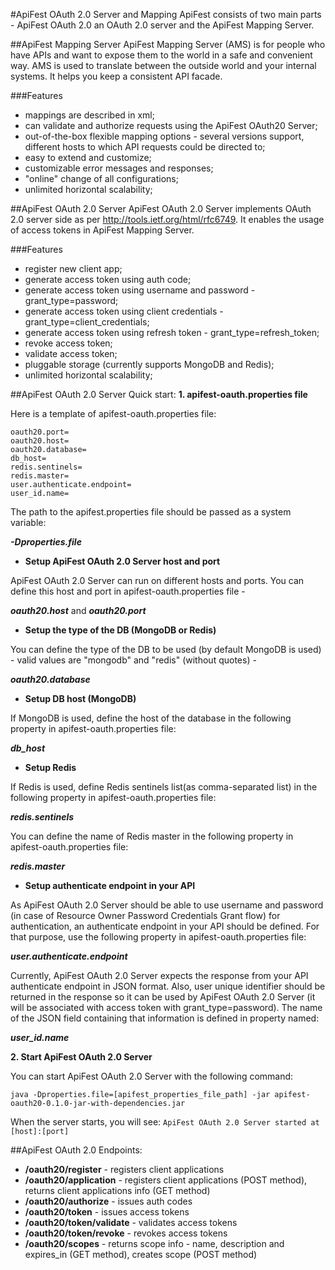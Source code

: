 #ApiFest OAuth 2.0 Server and Mapping
ApiFest consists of two main parts - ApiFest OAuth 2.0 an OAuth 2.0 server and the ApiFest Mapping Server.

##ApiFest Mapping Server
ApiFest Mapping Server (AMS) is for people who have APIs and want to expose them to the world in a safe and convenient way.
AMS is used to translate between the outside world and your internal systems. It helps you keep a consistent API facade.

###Features
- mappings are described in xml;
- can validate and authorize requests using the ApiFest OAuth20 Server;
- out-of-the-box flexible mapping options - several versions support, different hosts to which API requests could be directed to;
- easy to extend and customize;
- customizable error messages and responses;
- "online" change of all configurations;
- unlimited horizontal scalability;


##ApiFest OAuth 2.0 Server
ApiFest OAuth 2.0 Server implements OAuth 2.0 server side as per http://tools.ietf.org/html/rfc6749.
It enables the usage of access tokens in ApiFest Mapping Server.

###Features
- register new client app;
- generate access token using auth code;
- generate access token using username and password - grant_type=password;
- generate access token using client credentials - grant_type=client_credentials;
- generate access token using refresh token - grant_type=refresh_token;
- revoke access token;
- validate access token;
- pluggable storage (currently supports MongoDB and Redis);
- unlimited horizontal scalability;


##ApiFest OAuth 2.0 Server Quick start:
**1. apifest-oauth.properties file**

Here is a template of apifest-oauth.properties file:
```
oauth20.port=
oauth20.host=
oauth20.database=
db_host=
redis.sentinels=
redis.master=
user.authenticate.endpoint=
user_id.name=
```

The path to the apifest.properties file should be passed as a system variable:

***-Dproperties.file***

* **Setup ApiFest OAuth 2.0 Server host and port**

ApiFest OAuth 2.0 Server can run on different hosts and ports.
You can define this host and port in apifest-oauth.properties file -

***oauth20.host*** and ***oauth20.port***

* **Setup the type of the DB (MongoDB or Redis)**

You can define the type of the DB to be used (by default MongoDB is used) - valid values are "mongodb" and "redis" (without quotes) - 

***oauth20.database***

* **Setup DB host (MongoDB)**

If MongoDB is used, define the host of the database in the following property in apifest-oauth.properties file:

***db_host***

* **Setup Redis**

If Redis is used, define Redis sentinels list(as comma-separated list) in the following property in apifest-oauth.properties file:

***redis.sentinels***

You can define the name of Redis master in the following property in apifest-oauth.properties file:

***redis.master***

* **Setup authenticate endpoint in your API**

As ApiFest OAuth 2.0 Server should be able to use username and password (in case of Resource Owner Password Credentials Grant flow) for authentication, an authenticate endpoint in your 
API should be defined. For that purpose, use the following property in apifest-oauth.properties file:

***user.authenticate.endpoint***

Currently, ApiFest OAuth 2.0 Server expects the response from your API authenticate endpoint in JSON format.
Also, user unique identifier should be returned in the response so it can be used by ApiFest OAuth 2.0 Server (it will be associated with access token with grant_type=password).
The name of the JSON field containing that information is defined in property named:

***user_id.name***

  
**2. Start ApiFest OAuth 2.0 Server**

You can start ApiFest OAuth 2.0 Server with the following command:

```java -Dproperties.file=[apifest_properties_file_path] -jar apifest-oauth20-0.1.0-jar-with-dependencies.jar```

When the server starts, you will see:
```ApiFest OAuth 2.0 Server started at [host]:[port]```

##ApiFest OAuth 2.0 Endpoints:
* **/oauth20/register** - registers client applications
* **/oauth20/application** - registers client applications (POST method), returns client applications info (GET method)
* **/oauth20/authorize** - issues auth codes
* **/oauth20/token** - issues access tokens
* **/oauth20/token/validate** - validates access tokens
* **/oauth20/token/revoke** - revokes access tokens
* **/oauth20/scopes** - returns scope info - name, description and expires_in (GET method), creates scope (POST method)

